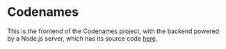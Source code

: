 # Codenames
This is the frontend of the Codenames project, with the backend powered by a Node.js server, which has its source code [here](https://github.com/nathanshelly/codenames-back).
